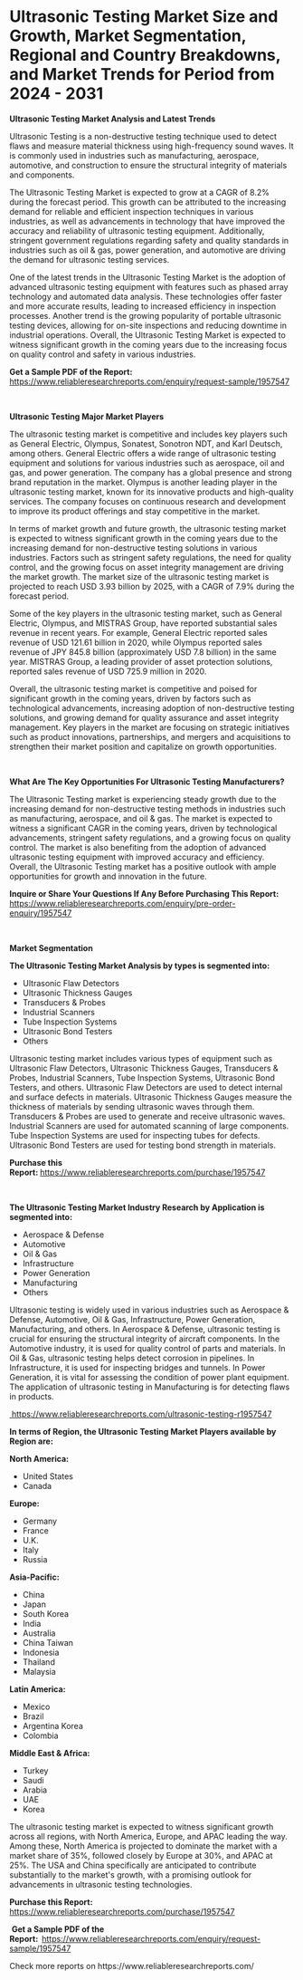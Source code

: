 <p><h1>Ultrasonic Testing Market Size and Growth, Market Segmentation, Regional and Country Breakdowns, and Market Trends for Period from 2024 -  2031</h1></p><p><strong>Ultrasonic Testing Market Analysis and Latest Trends</strong></p>
<p><p>Ultrasonic Testing is a non-destructive testing technique used to detect flaws and measure material thickness using high-frequency sound waves. It is commonly used in industries such as manufacturing, aerospace, automotive, and construction to ensure the structural integrity of materials and components.</p><p>The Ultrasonic Testing Market is expected to grow at a CAGR of 8.2% during the forecast period. This growth can be attributed to the increasing demand for reliable and efficient inspection techniques in various industries, as well as advancements in technology that have improved the accuracy and reliability of ultrasonic testing equipment. Additionally, stringent government regulations regarding safety and quality standards in industries such as oil & gas, power generation, and automotive are driving the demand for ultrasonic testing services.</p><p>One of the latest trends in the Ultrasonic Testing Market is the adoption of advanced ultrasonic testing equipment with features such as phased array technology and automated data analysis. These technologies offer faster and more accurate results, leading to increased efficiency in inspection processes. Another trend is the growing popularity of portable ultrasonic testing devices, allowing for on-site inspections and reducing downtime in industrial operations. Overall, the Ultrasonic Testing Market is expected to witness significant growth in the coming years due to the increasing focus on quality control and safety in various industries.</p></p>
<p><strong>Get a Sample PDF of the Report:&nbsp;</strong> <a href="https://www.reliableresearchreports.com/enquiry/request-sample/1957547">https://www.reliableresearchreports.com/enquiry/request-sample/1957547</a></p>
<p>&nbsp;</p>
<p><strong>Ultrasonic Testing Major Market Players</strong></p>
<p><p>The ultrasonic testing market is competitive and includes key players such as General Electric, Olympus, Sonatest, Sonotron NDT, and Karl Deutsch, among others. General Electric offers a wide range of ultrasonic testing equipment and solutions for various industries such as aerospace, oil and gas, and power generation. The company has a global presence and strong brand reputation in the market. Olympus is another leading player in the ultrasonic testing market, known for its innovative products and high-quality services. The company focuses on continuous research and development to improve its product offerings and stay competitive in the market.</p><p>In terms of market growth and future growth, the ultrasonic testing market is expected to witness significant growth in the coming years due to the increasing demand for non-destructive testing solutions in various industries. Factors such as stringent safety regulations, the need for quality control, and the growing focus on asset integrity management are driving the market growth. The market size of the ultrasonic testing market is projected to reach USD 3.93 billion by 2025, with a CAGR of 7.9% during the forecast period.</p><p>Some of the key players in the ultrasonic testing market, such as General Electric, Olympus, and MISTRAS Group, have reported substantial sales revenue in recent years. For example, General Electric reported sales revenue of USD 121.61 billion in 2020, while Olympus reported sales revenue of JPY 845.8 billion (approximately USD 7.8 billion) in the same year. MISTRAS Group, a leading provider of asset protection solutions, reported sales revenue of USD 725.9 million in 2020.</p><p>Overall, the ultrasonic testing market is competitive and poised for significant growth in the coming years, driven by factors such as technological advancements, increasing adoption of non-destructive testing solutions, and growing demand for quality assurance and asset integrity management.	Key players in the market are focusing on strategic initiatives such as product innovations, partnerships, and mergers and acquisitions to strengthen their market position and capitalize on growth opportunities.</p></p>
<p>&nbsp;</p>
<p><strong>What Are The Key Opportunities For Ultrasonic Testing Manufacturers?</strong></p>
<p><p>The Ultrasonic Testing market is experiencing steady growth due to the increasing demand for non-destructive testing methods in industries such as manufacturing, aerospace, and oil & gas. The market is expected to witness a significant CAGR in the coming years, driven by technological advancements, stringent safety regulations, and a growing focus on quality control. The market is also benefiting from the adoption of advanced ultrasonic testing equipment with improved accuracy and efficiency. Overall, the Ultrasonic Testing market has a positive outlook with ample opportunities for growth and innovation in the future.</p></p>
<p><strong>Inquire or Share Your Questions If Any Before Purchasing This Report:</strong> <a href="https://www.reliableresearchreports.com/enquiry/pre-order-enquiry/1957547">https://www.reliableresearchreports.com/enquiry/pre-order-enquiry/1957547</a></p>
<p>&nbsp;</p>
<p><strong>Market Segmentation</strong></p>
<p><strong>The Ultrasonic Testing Market Analysis by types is segmented into:</strong></p>
<p><ul><li>Ultrasonic Flaw Detectors</li><li>Ultrasonic Thickness Gauges</li><li>Transducers & Probes</li><li>Industrial Scanners</li><li>Tube Inspection Systems</li><li>Ultrasonic Bond Testers</li><li>Others</li></ul></p>
<p><p>Ultrasonic testing market includes various types of equipment such as Ultrasonic Flaw Detectors, Ultrasonic Thickness Gauges, Transducers & Probes, Industrial Scanners, Tube Inspection Systems, Ultrasonic Bond Testers, and others. Ultrasonic Flaw Detectors are used to detect internal and surface defects in materials. Ultrasonic Thickness Gauges measure the thickness of materials by sending ultrasonic waves through them. Transducers & Probes are used to generate and receive ultrasonic waves. Industrial Scanners are used for automated scanning of large components. Tube Inspection Systems are used for inspecting tubes for defects. Ultrasonic Bond Testers are used for testing bond strength in materials.</p></p>
<p><strong>Purchase this Report:&nbsp;</strong><a href="https://www.reliableresearchreports.com/purchase/1957547">https://www.reliableresearchreports.com/purchase/1957547</a></p>
<p>&nbsp;</p>
<p><strong>The Ultrasonic Testing Market Industry Research by Application is segmented into:</strong></p>
<p><ul><li>Aerospace & Defense</li><li>Automotive</li><li>Oil & Gas</li><li>Infrastructure</li><li>Power Generation</li><li>Manufacturing</li><li>Others</li></ul></p>
<p><p>Ultrasonic testing is widely used in various industries such as Aerospace & Defense, Automotive, Oil & Gas, Infrastructure, Power Generation, Manufacturing, and others. In Aerospace & Defense, ultrasonic testing is crucial for ensuring the structural integrity of aircraft components. In the Automotive industry, it is used for quality control of parts and materials. In Oil & Gas, ultrasonic testing helps detect corrosion in pipelines. In Infrastructure, it is used for inspecting bridges and tunnels. In Power Generation, it is vital for assessing the condition of power plant equipment. The application of ultrasonic testing in Manufacturing is for detecting flaws in products.</p></p>
<p><a href="https://www.reliableresearchreports.com/ultrasonic-testing-r1957547">&nbsp;https://www.reliableresearchreports.com/ultrasonic-testing-r1957547</a></p>
<p><strong>In terms of Region, the Ultrasonic Testing Market Players available by Region are:</strong></p>
<p>
    <p> <strong> North America: </strong>
        <ul>
            <li>United States</li>
            <li>Canada</li>
        </ul>
        </p> 
    <p> <strong> Europe: </strong>
        <ul>
            <li>Germany</li>
            <li>France</li>
            <li>U.K.</li>
            <li>Italy</li>
            <li>Russia</li>
        </ul>
        </p> 
    <p> <strong> Asia-Pacific: </strong>
        <ul>
            <li>China</li>
            <li>Japan</li>
            <li>South Korea</li>
            <li>India</li>
            <li>Australia</li>
            <li>China Taiwan</li>
            <li>Indonesia</li>
            <li>Thailand</li>
            <li>Malaysia</li>
        </ul>
        </p> 
    <p> <strong> Latin America: </strong>
        <ul>
            <li>Mexico</li>
            <li>Brazil</li>
            <li>Argentina Korea</li>
            <li>Colombia</li>
        </ul>
        </p> 
    <p> <strong> Middle East & Africa: </strong>
        <ul>
            <li>Turkey</li>
            <li>Saudi</li>
            <li>Arabia</li>
            <li>UAE</li>
            <li>Korea</li>
        </ul>
    </p>
    </p>
<p><p>The ultrasonic testing market is expected to witness significant growth across all regions, with North America, Europe, and APAC leading the way. Among these, North America is projected to dominate the market with a market share of 35%, followed closely by Europe at 30%, and APAC at 25%. The USA and China specifically are anticipated to contribute substantially to the market's growth, with a promising outlook for advancements in ultrasonic testing technologies.</p></p>
<p><strong>Purchase this Report: </strong><a href="https://www.reliableresearchreports.com/purchase/1957547">https://www.reliableresearchreports.com/purchase/1957547</a></p>
<p>&nbsp;<strong>Get a Sample PDF of the Report:&nbsp;&nbsp;</strong><a href="https://www.reliableresearchreports.com/enquiry/request-sample/1957547">https://www.reliableresearchreports.com/enquiry/request-sample/1957547</a></p>
<p><strong></strong></p>
<p>Check more reports on https://www.reliableresearchreports.com/</p>